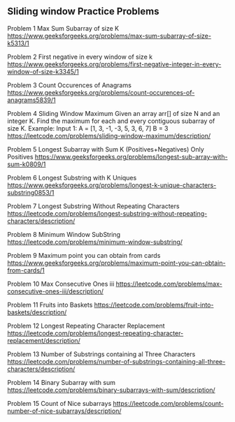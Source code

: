 Sliding window Practice Problems
----------------------------------------------

Problem 1
Max Sum Subarray of size K
https://www.geeksforgeeks.org/problems/max-sum-subarray-of-size-k5313/1

Problem 2
First negative in every window of size k
https://www.geeksforgeeks.org/problems/first-negative-integer-in-every-window-of-size-k3345/1

Problem 3
Count Occurences of Anagrams
https://www.geeksforgeeks.org/problems/count-occurences-of-anagrams5839/1

Problem 4
Sliding Window Maximum
Given an array arr[] of size N and an integer K. Find the maximum for each and every contiguous subarray of size K.
Example:
Input 1:
A = [1, 3, -1, -3, 5, 3, 6, 7]
B = 3
https://leetcode.com/problems/sliding-window-maximum/description/

Problem 5
Longest Subarray with Sum K
(Positives+Negatives)
Only Positives
https://www.geeksforgeeks.org/problems/longest-sub-array-with-sum-k0809/1

Problem 6
Longest Substring with K Uniques
https://www.geeksforgeeks.org/problems/longest-k-unique-characters-substring0853/1

Problem 7
Longest Substring Without Repeating Characters
https://leetcode.com/problems/longest-substring-without-repeating-characters/description/

Problem 8
Minimum Window SubString
https://leetcode.com/problems/minimum-window-substring/

Problem 9
Maximum point you can obtain from cards
https://www.geeksforgeeks.org/problems/maximum-point-you-can-obtain-from-cards/1

Problem 10
Max Consecutive Ones iii
https://leetcode.com/problems/max-consecutive-ones-iii/description/

Problem 11
Fruits into Baskets
https://leetcode.com/problems/fruit-into-baskets/description/

Problem 12
Longest Repeating Character Replacement
https://leetcode.com/problems/longest-repeating-character-replacement/description/

Problem 13
Number of Substrings containing al Three Characters
https://leetcode.com/problems/number-of-substrings-containing-all-three-characters/description/

Problem 14
Binary Subarray with sum
https://leetcode.com/problems/binary-subarrays-with-sum/description/

Problem 15
Count of Nice subarrays
https://leetcode.com/problems/count-number-of-nice-subarrays/description/






